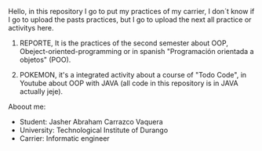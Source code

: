 Hello, in this repository I go to put my practices of my carrier, I don´t know if I go to upload the pasts practices, but I go to upload the next all practice or activitys here.

1. REPORTE, It is the practices of the second semester about OOP, Obeject-oriented-programming or in spanish "Programación orientada a objetos" (POO).

2. POKEMON, it's a integrated activity about a course of "Todo Code", in Youtube about OOP with JAVA (all code in this repository is in JAVA actually jeje).


Aboout me:
* Student: Jasher Abraham Carrazco Vaquera
* University: Technological Institute of Durango
* Carrier: Informatic engineer 
